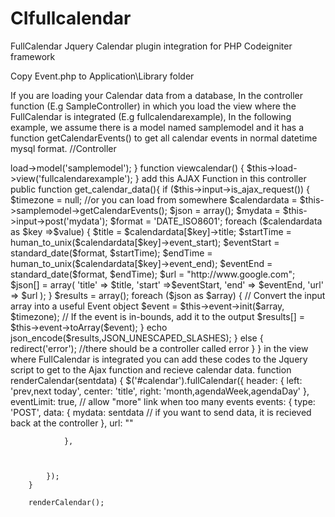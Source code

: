 # CIfullcalendar
FullCalendar Jquery Calendar plugin integration for PHP Codeigniter framework

Copy Event.php to Application\Library folder

If you are loading your Calendar data from a database,
In the controller function (E.g SampleController) in which you load the view where the FullCalendar is integrated (E.g fullcalendarexample), 
In the following example, we assume there is a model named samplemodel and it has a function getCalendarEvents() to get all calendar events in normal datetime mysql format.
//Controller
<?php if ( ! defined('BASEPATH')) exit('No direct script access allowed');

class SampleController extends CI_Controller {

	function __construct()
	{
			parent::__construct();
			$this->load->model('samplemodel');
	}
	function viewcalendar()
	{
	    $this->load->view('fullcalendarexample');
	}

add this AJAX Function in this controller

	public function get_calendar_data(){
		if ($this->input->is_ajax_request()) 
			{
				$timezone = null; //or you can load from somewhere
				$calendardata = $this->samplemodel->getCalendarEvents();
		
				$json = array();
        $mydata = $this->input->post('mydata');
				$format = 'DATE_ISO8601';

				foreach ($calendardata as $key =>$value) {
					$title = $calendardata[$key]->title;
					$startTime = human_to_unix($calendardata[$key]->event_start);
					$eventStart = standard_date($format, $startTime);
					$endTime = human_to_unix($calendardata[$key]->event_end);
					$eventEnd = standard_date($format, $endTime);
          $url = "http://www.google.com";
					$json[] = array(
				        'title' => $title,
				        'start' =>$eventStart,
				        'end' => $eventEnd,
				        'url' => $url

				    );

				}
				$results = array();
				foreach ($json as $array) {

					// Convert the input array into a useful Event object
					$event = $this->event->init($array, $timezone);

					// If the event is in-bounds, add it to the output
						$results[] = $this->event->toArray($event);
				}

				echo json_encode($results,JSON_UNESCAPED_SLASHES);
			}
		else 
			{
			    redirect('error'); //there should be a controller called error
			}

	}


in the view where FullCalendar is integrated you can add these codes to the Jquery script to get to the Ajax function and
recieve calendar data.


	function renderCalendar(sentdata) {
		
			$('#calendar').fullCalendar({
				header: {
					left: 'prev,next today',
					center: 'title',
					right: 'month,agendaWeek,agendaDay'
				},

				
				eventLimit: true, // allow "more" link when too many events
				events: {
					type: 'POST',
					data: {
		                mydata: sentdata // if you want to send data, it is recieved back at the controller
		            },
					url: "<?php echo base_url()."samplecontroller/get_calendar_events";?>"
				},
				


			});
		}

		renderCalendar();
